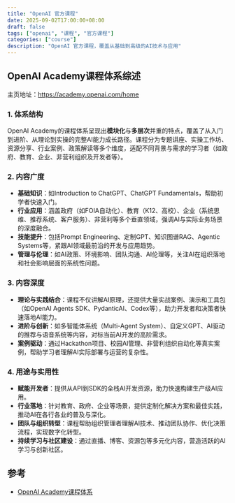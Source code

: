 ```yaml
---
title: "OpenAI 官方课程"
date: 2025-09-02T17:00:00+08:00
draft: false
tags: ["openai", "课程", "官方课程"]
categories: ["course"]
description: "OpenAI 官方课程，覆盖从基础到高级的AI技术与应用"
---
```


## OpenAI Academy课程体系综述
主页地址：https://academy.openai.com/home

### 1. 体系结构

OpenAI Academy的课程体系呈现出**模块化**与**多层次**并重的特点，覆盖了从入门到进阶、从理论到实操的完整AI能力成长路径。课程分为专题讲座、实操工作坊、资源分享、行业案例、政策解读等多个维度，适配不同背景与需求的学习者（如政府、教育、企业、非营利组织及开发者等）。

### 2. 内容广度

- **基础知识**：如Introduction to ChatGPT、ChatGPT Fundamentals，帮助初学者快速入门。
- **行业应用**：涵盖政府（如FOIA自动化）、教育（K12、高校）、企业（系统思维、推荐系统、客户服务）、非营利等多个垂直领域，强调AI与实际业务场景的深度融合。
- **技能提升**：包括Prompt Engineering、定制GPT、知识图谱RAG、Agentic Systems等，紧跟AI领域最前沿的开发与应用趋势。
- **管理与伦理**：如AI政策、环境影响、团队沟通、AI伦理等，关注AI在组织落地和社会影响层面的系统性问题。

### 3. 内容深度

- **理论与实践结合**：课程不仅讲解AI原理，还提供大量实战案例、演示和工具包（如OpenAI Agents SDK、PydanticAI、Codex等），助力开发者和决策者快速落地AI能力。
- **进阶与创新**：如多智能体系统（Multi-Agent System）、自定义GPT、AI驱动的推荐与语音系统等内容，对标当前AI开发的高阶需求。
- **案例驱动**：通过Hackathon项目、校园AI管理、非营利组织自动化等真实案例，帮助学习者理解AI实际部署与运营的复杂性。

### 4. 用途与实用性

- **赋能开发者**：提供从API到SDK的全栈AI开发资源，助力快速构建生产级AI应用。
- **行业落地**：针对教育、政府、企业等场景，提供定制化解决方案和最佳实践，推动AI在各行各业的普及与深化。
- **团队与组织转型**：课程帮助组织管理者理解AI技术、推动团队协作、优化决策流程，实现数字化转型。
- **持续学习与社区建设**：通过直播、博客、资源包等多元化内容，营造活跃的AI学习与创新社区。

## 参考
- [OpenAI Academy课程体系](https://academy.openai.com/home)
